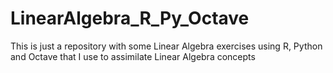 # LinearAlgebra_R_Py_Octave
This is just a repository with some Linear Algebra exercises using R, Python and Octave that I use to assimilate Linear Algebra concepts
